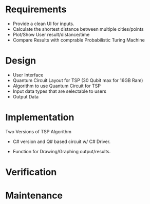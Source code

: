 # Requirements

- Provide a clean UI for inputs.
- Calculate the shortest distance between multiple cities/points
- Plot/Show User result/distance/time
- Compare Results with comprable Probabilistic Turing Machine 

# Design

- User Interface 	
- Quantum Circuit Layout for TSP (30 Qubit max for 16GB Ram)
- Algorithm to use Quantum Circuit for TSP
- Input data types that are selectable to users
- Output Data 

# Implementation

Two Versions of TSP Algorithm

- C# version and Q# based circuit w/ C# Driver.

- Function for Drawing/Graphing output/results.


# Verification

# Maintenance 